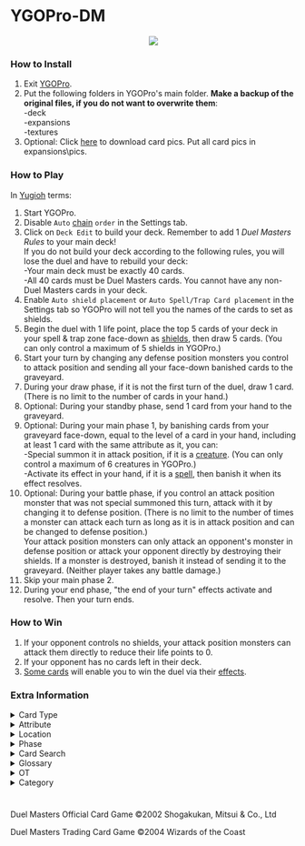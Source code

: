# YGOPro-DM

<p align="center">
	<img src="https://user-images.githubusercontent.com/18324297/34651382-49c5daba-f3d8-11e7-9222-1488ac1761d8.png">
</p>

### How to Install
1. Exit [YGOPro](https://github.com/Fluorohydride/ygopro).
2. Put the following folders in YGOPro's main folder. **Make a backup of the original files, if you do not want to overwrite them**:<br>
-deck<br>
-expansions<br>
-textures
3. Optional: Click [here](https://mega.nz/#F!4FxAXQiK!7rH4MxHlAnA256lwFwo7Ng) to download card pics. Put all card pics in expansions\pics.

### How to Play
In [Yugioh](http://yugioh.wikia.com/wiki/Yu-Gi-Oh!_Trading_Card_Game) terms:
1. Start YGOPro.
2. Disable `Auto` [chain](http://yugioh.wikia.com/wiki/Chain) `order` in the Settings tab.
3. Click on `Deck Edit` to build your deck. Remember to add 1 *Duel Masters Rules* to your main deck!<br>
If you do not build your deck according to the following rules, you will lose the duel and have to rebuild your deck:<br>
	-Your main deck must be exactly 40 cards.<br>
	-All 40 cards must be Duel Masters cards. You cannot have any non-Duel Masters cards in your deck.<br>
4. Enable `Auto shield placement` or `Auto Spell/Trap Card placement` in the Settings tab so YGOPro will not tell you the names of the cards to set as shields.
5. Begin the duel with 1 life point, place the top 5 cards of your deck in your spell & trap zone face-down as [shields](http://duelmasters.wikia.com/wiki/Shield), then draw 5 cards. (You can only control a maximum of 5 shields in YGOPro.)
6. Start your turn by changing any defense position monsters you control to attack position and sending all your face-down banished cards to the graveyard.
7. During your draw phase, if it is not the first turn of the duel, draw 1 card. (There is no limit to the number of cards in your hand.)
8. Optional: During your standby phase, send 1 card from your hand to the graveyard.
9. Optional: During your main phase 1, by banishing cards from your graveyard face-down, equal to the level of a card in your hand, including at least 1 card with the same attribute as it, you can:<br>
	-Special summon it in attack position, if it is a [creature](http://duelmasters.wikia.com/wiki/Creature). (You can only control a maximum of 6 creatures in YGOPro.)<br>
	-Activate its effect in your hand, if it is a [spell](http://duelmasters.wikia.com/wiki/Spell), then banish it when its effect resolves.
10. Optional: During your battle phase, if you control an attack position monster that was not special summoned this turn, attack with it by changing it to defense position. (There is no limit to the number of times a monster can attack each turn as long as it is in attack position and can be changed to defense position.)<br>
Your attack position monsters can only attack an opponent's monster in defense position or attack your opponent directly by destroying their shields. If a monster is destroyed, banish it instead of sending it to the graveyard. (Neither player takes any battle damage.)
11. Skip your main phase 2.
12. During your end phase, "the end of your turn" effects activate and resolve. Then your turn ends.

### How to Win
1. If your opponent controls no shields, your attack position monsters can attack them directly to reduce their life points to 0.
2. If your opponent has no cards left in their deck.
3. [Some cards](http://duelmasters.wikia.com/wiki/Template:Alternate_Win_Condition) will enable you to win the duel via their [effects](http://duelmasters.wikia.com/wiki/Effect).

### Extra Information
<details>
<summary>Card Type</summary>

- Creature = `Monster + Effect (Attribute = Civilization, Level = Mana Cost, ATK = DEF = Power)`
	- Creature that has no abilities = `Monster + Effect + Tuner`
	- Evolution Creature = `Monster + Effect + Special Summon`
- Spell = `Monster + Spell (Attribute = Civilization, Level = Mana Cost)`
</details>
<details>
<summary>Attribute</summary>

- Light Civilization = `LIGHT Attribute`
- Water Civilization = `WATER Attribute`
- Darkness Civilization = `DARK Attribute`
- Fire Civilization = `FIRE Attribute`
- Nature Civilization = `EARTH Attribute`
</details>
<details>
<summary>Location</summary>

- Battle Zone = `Monster Zone`
- Shield Zone = `Spell & Trap Zone`
- Mana Zone (untapped cards) = `Graveyard`
- Mana Zone (tapped cards) = `Face-down banished cards` (text color = black)
- Graveyard = `Face-up banished cards` (text color = blue)
- Hyperspatial Zone = `Extra Deck`
</details>
<details>
<summary>Phase</summary>

1. Untap Step = `EVENT_PREDRAW` = Untap all your tapped cards.<br>
2. Draw Step = `PHASE_DRAW` = Draw a card from your deck.<br>
3. Charge Step = `PHASE_STANDBY` = You may put a card from your hand into your mana zone.<br>
4. Main Step = `PHASE_MAIN1` = You may use cards, such as summoning creatures, casting spells, generating and crossing cross gear or fortifying castles by paying the appropriate costs.<br>
5. Attack Step = `PHASE_BATTLE` = You may attack with creatures or use Tap Abilities.<br>
6. End Step = `PHASE_END` = Any abilities that trigger "the end of your turn" resolve now.
</details>
<details>
<summary>Card Search</summary>

You can search for the following specific card information in YGOPro:

- Card Ability: Search by `Tuner` or `No Ability` for creatures that have [no abilities](http://duelmasters.wikia.com/wiki/Vanilla)
- Card Type: Search by `Card Type` or `Type` or type `Type: Card Type`
- Civilization: Search by `Attribute` or `Civilization` or `Civ`
- Evolution Creature: Search by `Special Summon`, `Evolution` or type `Type: Evolution Creature`
- Mana Cost: Search by `Level` or `Mana`
- Multicolored: Type `put into your mana zone tapped.)`
- Power: Search by `ATK` or `Power`
- Race: Type `Race: Race`
- Region-exclusive cards: Under `Limitation`: For OCG only cards, search by `OCG`; for TCG only cards, search by `TCG`
- You can also search for cards whose abilities have been modified for YGOPro, by typing `This effect is different in YGOPro`.
</details>
<details>
<summary>Glossary</summary>

- Ability = `Effect`
- Active Player = `Turn Player`
- Attack Step = `Battle Phase`
- Attack Trigger = `An effect that activates when a monster attacks`
- Break = `Destroy a card in the Spell & Trap Zone`
- Cast = `Activate this Spell's effect in your hand, by banishing cards from your Graveyard face-down equal to its Level, including at least 1 card with the same Attribute as it`
- Category Name ("Archetype") = [`Category`](https://www.db.yugioh-card.com/yugiohdb/deck_search.action?request_locale=en)
- Charge Mana = `Once per turn, during your Standby Phase, send 1 card from your hand to the Graveyard`
- Charge Step = `Standby Phase`
- Choose = `Target` (Japanese text contains 選 or 選ぶ)
- Civilization = `Attribute`
- Come Into Play = `If this card is Special Summoned:`
- Creature = `Monster`
- Defending Player = `Non-Turn Player`
- Discard = `Banish a card from a player's hand. (This is treated as discarding a card.)`
- Draw Step = `Draw Phase`
- End Step = `End Phase`
- Leave = `When a monster leaves the field`
- Look = `Look at a face-down card or a card that is not public knowledge`
- Main Step = `Main Phase 1`
- Mana = `Card in the Graveyard or a face-down banished card`
- Monocolored = `Card with a single Attribute`
- Multicolored = `Card with, or is treated as having, 2 or more Attributes`
- Power = `ATK` = `DEF`
- Put Into Graveyard = `If this card is banished:`
- Race (Category) = `Category` (similar to [Types](http://yugioh.wikia.com/wiki/Type) in Yugioh)
- Reveal = `Show a card`
- Search = `Look at a player's Deck`
- Shield = `Card in the Spell & Trap Zone`
- Static Ability = [`Continuous Effect`](http://yugioh.wikia.com/wiki/Continuous_Effect)
- Step = `Phase`
- Summon = `Special Summon this card (from your hand) in Attack Position, by banishing cards from your Graveyard face-down equal to its Level, including at least 1 card with the same Attribute as it`
- Summoning Sickness = `This card cannot attack the turn it is Special Summoned`
- Switch = `Switch the location of a card in the X Zone with a card in the Y Zone`
- Tap = `Change a monster to Defense Position/Banish a card from the Graveyard face-down`
- Tapped = `Defense Position/Face-down banished card`
- Trigger Ability = [`Trigger Effect`](http://yugioh.wikia.com/wiki/Trigger_Effect)
- Untap = `Change a monster to Attack Position/Send a face-down banished card to the Graveyard`
- Untap Step = `Before the turn player's normal draw`
- Untapped = `Attack Position/Card in the Graveyard`
- Up to = `0 to N` (For example, if a card tells you to "draw up to 3 cards", you can draw 0,1,2, or 3 cards.)
</details>
<details>
<summary>OT</summary>

- `0x5` = OCG only card (`0x1` OCG + `0x4` Anime/DIY)
- `0x6` = TCG only card (`0x2` TCG + `0x4` Anime/DIY)
- `0x7` = OCG + TCG card (`0x1` OCG + `0x2` TCG + `0x4` Anime/DIY)
- `0x21` = OCG only + game original card (`0x1` OCG + `0x4` Anime/DIY + `0x16` Video Game)
- `0x22` = TCG only + game original card (`0x2` TCG + `0x4` Anime/DIY + `0x16` Video Game)
- `0x23` = OCG + TCG + game original card (`0x1` OCG + `0x2` TCG + `0x4` Anime/DIY + `0x16` Video Game)
</details>
<details>
<summary>Category</summary>

- `0x1	Destroy Spell/Trap` = Decrease the number of cards in a player's shield zone
- `0x2	Destroy Monster` = Destroy a creature
- `0x4	Banish Card` = Put a card into the graveyard
- `0x8	Send to Graveyard` = Put a card into the mana zone
- `0x10	Return to Hand` = Return a card from the battle zone, shield zone, mana zone or graveyard to a player's hand
- `0x20	Return to Deck` = Put a card into a player's deck
- `0x40	Destroy Hand` = Decrease the opponent's hand size
- `0x80	Destroy Deck` = Decrease the opponent's deck size
- `0x100	Increase Draw` = Put a card from the top of a player's deck into a player's hand
- `0x200	Search Deck` = Look at a player's deck
- `0x400	GY to Hand/Field` = Put a card from the graveyard into a player's hand or in play
- `0x800	Change Battle Position` = Untap or tap a card
- `0x1000	Get Control` = ～Reserved～
- `0x2000	Increase/Decrease ATK/DEF` = Increase or decrease a creature's power
- `0x4000	Piercing` = No summoning sickness; ignore any effects that prevent creatures from attacking
- `0x8000	Attack Multiple Times` = Lists "can attack untapped creatures" in the card's text
- `0x10000	Limit Attack` = Prevent an attack from taking place; can't attack or can't attack players
- `0x20000	Direct Attack` = Lists "attacks each turn if able" or "blocks if able"
- `0x40000	Special Summon` = Evolution creature; shield trigger creature; put a card into the battle zone
- `0x80000	Token` = ～Reserved～
- `0x100000	Type-related` = Lists "race" or a particular race in the card's text
- `0x200000	Attribute-related` = Lists "civilization" or a particular civilization in the card's text
- `0x400000	Reduce LP` = Decrease the number of cards in a player's mana zone
- `0x800000	Increase LP` = Increase the number of cards in a player's shield zone
- `0x1000000	Cannot Be Destroyed` = Prevent a card from being destroyed
- `0x2000000	Cannot Be Targeted` = Prevent a creature from being blocked or chosen with an ability
- `0x4000000	Counter` = Prevent a player from casting spells
- `0x8000000	Gamble` = ～Reserved～
- `0x10000000	Fusion` = ～Reserved～
- `0x20000000	Synchro` = ～Reserved～
- `0x40000000	Xyz` = Evolution creature; lists "evolution" in the card's text
- `0x80000000	Negate Effect` = ～Reserved～
- Uncategorized: `Attacks each turn if able`, `Play for Free`, `Increase/Decrease Mana Cost`
</details>

#
Duel Masters Official Card Game
©2002 Shogakukan, Mitsui & Co., Ltd

Duel Masters Trading Card Game
©2004 Wizards of the Coast
